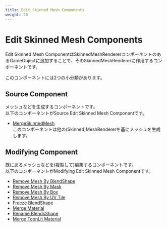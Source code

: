 ```yaml
---
title: Edit Skinned Mesh Components
weight: 20
---
```


# Edit Skinned Mesh Components

Edit Skinned Mesh ComponentはSkinnedMeshRendererコンポーネントのあるGameObjectに追加することで、そのSkinnedMeshRendererに作用するコンポーネントです。

このコンポーネントには2つの小分類があります。

## Source Component

メッシュなどを生成するコンポーネントです。\
以下のコンポーネントがSource Edit Skinned Mesh Componentです。

- [MergeSkinnedMesh](../../reference/merge-skinned-mesh)\
  このコンポーネントは他の(Skinned)MeshRendererを基にメッシュを生成します。

## Modifying Component

既にあるメッシュなどを(複製して)編集するコンポーネントです。\
以下のコンポーネントがModifying Edit Skinned Mesh Componentです。

- [Remove Mesh By BlendShape](../../reference/remove-mesh-by-blendshape)
- [Remove Mesh By Mask](../../reference/remove-mesh-by-mask)
- [Remove Mesh By Box](../../reference/remove-mesh-by-box)
- [Remove Mesh By UV Tile](../../remove-mesh-by-uv-tile/)
- [Freeze BlendShape](../../reference/freeze-blendshape)
- [Merge Material](../../reference/merge-material)
- [Rename BlendsShape](../../reference/rename-blendshape)
- [Merge ToonLit Material](../../reference/merge-toonlit-material)
